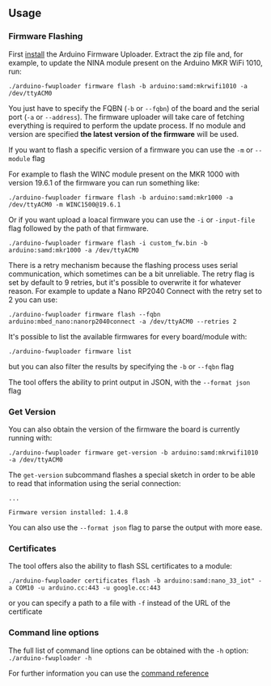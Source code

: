 ## Usage

### Firmware Flashing

First [install] the Arduino Firmware Uploader. Extract the zip file and, for example, to update the NINA module present
on the Arduino MKR WiFi 1010, run:

```
./arduino-fwuploader firmware flash -b arduino:samd:mkrwifi1010 -a /dev/ttyACM0
```

You just have to specify the FQBN (`-b` or `--fqbn`) of the board and the serial port (`-a` or `--address`). The
firmware uploader will take care of fetching everything is required to perform the update process. If no module and
version are specified **the latest version of the firmware** will be used.

If you want to flash a specific version of a firmware you can use the `-m` or `--module` flag

For example to flash the WINC module present on the MKR 1000 with version 19.6.1 of the firmware you can run something
like:

```
./arduino-fwuploader firmware flash -b arduino:samd:mkr1000 -a /dev/ttyACM0 -m WINC1500@19.6.1
```

Or if you want upload a loacal firmware you can use the `-i` or `-input-file` flag followed by the path of that
firmware.

```
./arduino-fwuploader firmware flash -i custom_fw.bin -b arduino:samd:mkr1000 -a /dev/ttyACM0
```

There is a retry mechanism because the flashing process uses serial communication, which sometimes can be a bit
unreliable. The retry flag is set by default to 9 retries, but it's possible to overwrite it for whatever reason. For
example to update a Nano RP2040 Connect with the retry set to 2 you can use:

```
./arduino-fwuploader firmware flash --fqbn arduino:mbed_nano:nanorp2040connect -a /dev/ttyACM0 --retries 2
```

It's possible to list the available firmwares for every board/module with:

```
./arduino-fwuploader firmware list
```

but you can also filter the results by specifying the `-b` or `--fqbn` flag

The tool offers the ability to print output in JSON, with the `--format json` flag

### Get Version

You can also obtain the version of the firmware the board is currently running with:

```
./arduino-fwuploader firmware get-version -b arduino:samd:mkrwifi1010 -a /dev/ttyACM0
```

The `get-version` subcommand flashes a special sketch in order to be able to read that information using the serial
connection:

```
...

Firmware version installed: 1.4.8
```

You can also use the `--format json` flag to parse the output with more ease.

### Certificates

The tool offers also the ability to flash SSL certificates to a module:

```
./arduino-fwuploader certificates flash -b arduino:samd:nano_33_iot" -a COM10 -u arduino.cc:443 -u google.cc:443
```

or you can specify a path to a file with `-f` instead of the URL of the certificate

### Command line options

The full list of command line options can be obtained with the `-h` option: `./arduino-fwuploader -h`

For further information you can use the [command reference]

[install]: installation.md
[command reference]: commands/arduino-fwuploader.md
